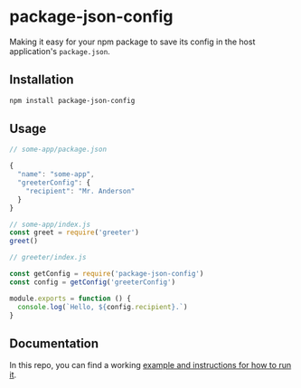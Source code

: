 # package-json-config

Making it easy for your npm package to save its config in the host application's `package.json`.


## Installation

```sh
npm install package-json-config
```


## Usage

```js
// some-app/package.json

{
  "name": "some-app",
  "greeterConfig": {
    "recipient": "Mr. Anderson"
  }
}
```

```js
// some-app/index.js
const greet = require('greeter')
greet()
```

```js
// greeter/index.js

const getConfig = require('package-json-config')
const config = getConfig('greeterConfig')

module.exports = function () {
  console.log(`Hello, ${config.recipient}.`)
}
```

## Documentation

In this repo, you can find a working [example and instructions for how to run it](example).
